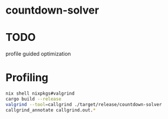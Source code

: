 # countdown-solver

# TODO

profile guided optimization

# Profiling

```bash
nix shell nixpkgs#valgrind
cargo build --release
valgrind --tool=callgrind ./target/release/countdown-solver
callgrind_annotate callgrind.out.*
```